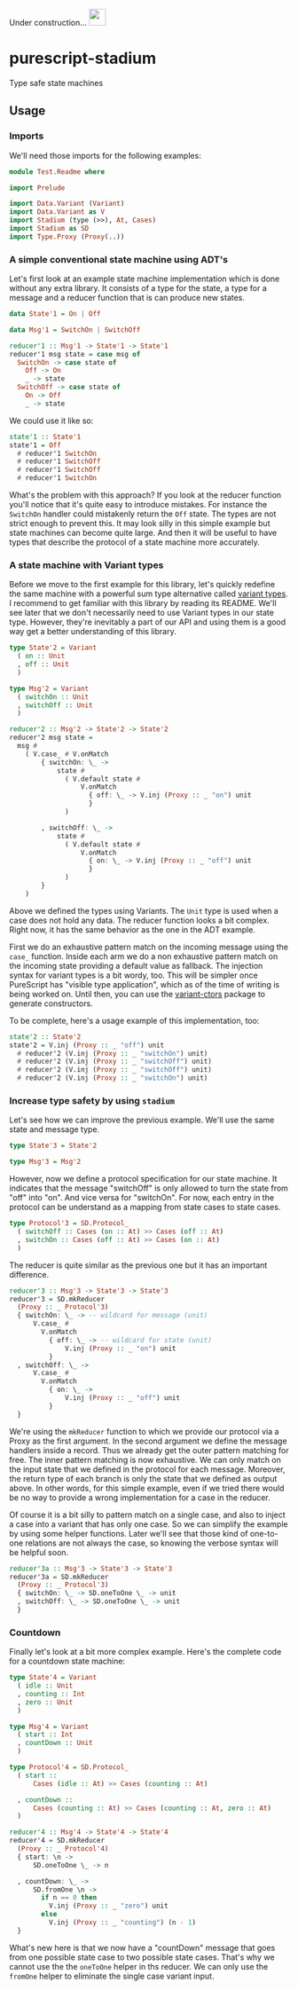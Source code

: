 Under construction... <img
src="https://media.tenor.com/MRCIli40TYoAAAAi/under-construction90s-90s.gif" width="30">

# purescript-stadium
Type safe state machines 

## Usage
### Imports
We'll need those imports for the following examples: 
```hs
module Test.Readme where

import Prelude

import Data.Variant (Variant)
import Data.Variant as V
import Stadium (type (>>), At, Cases)
import Stadium as SD
import Type.Proxy (Proxy(..))
```
### A simple conventional state machine using ADT's
Let's first look at an example state machine implementation which is done
without any extra library.
It consists of a type for the state, a type for a message and a reducer
function that is can produce new states.
```hs
data State'1 = On | Off

data Msg'1 = SwitchOn | SwitchOff

reducer'1 :: Msg'1 -> State'1 -> State'1
reducer'1 msg state = case msg of
  SwitchOn -> case state of
    Off -> On
    _ -> state
  SwitchOff -> case state of
    On -> Off
    _ -> state
```
We could use it like so:
```hs
state'1 :: State'1
state'1 = Off
  # reducer'1 SwitchOn
  # reducer'1 SwitchOff
  # reducer'1 SwitchOff
  # reducer'1 SwitchOn
```
What's the problem with this approach? If you look at the reducer function
you'll notice that it's quite easy to introduce mistakes. For instance the
`SwitchOn` handler could mistakenly return the `Off` state. The types are not
strict enough to prevent this. It may look silly in this simple example but
state machines can become quite large. And then it will be useful to
have types that describe the protocol of a state machine more accurately. 

### A state machine with Variant types
Before we move to the first example for this library, let's quickly redefine the same machine
with a powerful sum type alternative called [variant
types](https://github.com/natefaubion/purescript-variant). I recommend to get
familiar with this library by reading its README. We'll see later that we
don't necessarily need to use Variant types in our state type. However,
they're inevitably a part of our API and using them is a good way get a
better understanding of this library.
```hs
type State'2 = Variant
  ( on :: Unit
  , off :: Unit
  )

type Msg'2 = Variant
  ( switchOn :: Unit
  , switchOff :: Unit
  )

reducer'2 :: Msg'2 -> State'2 -> State'2
reducer'2 msg state =
  msg #
    ( V.case_ # V.onMatch
        { switchOn: \_ ->
            state #
              ( V.default state #
                  V.onMatch
                    { off: \_ -> V.inj (Proxy :: _ "on") unit
                    }
              )

        , switchOff: \_ ->
            state #
              ( V.default state #
                  V.onMatch
                    { on: \_ -> V.inj (Proxy :: _ "off") unit
                    }
              )
        }
    )
```
Above we defined the types using Variants. The `Unit` type is used when a
case does not hold any data. The reducer function looks a bit complex. Right
now, it has the same behavior as the one in the ADT example.

First we do an exhaustive pattern match on the incoming message using the
`case_` function. Inside each arm we do a non exhaustive pattern match on
the incoming state providing a default value as fallback. The
injection syntax for variant types is a bit wordy, too. This will be simpler once
PureScript has "visible type application", which as of the time of writing is
being worked on. Until then, you can use the
[variant-ctors](https://github.com/thought2/purescript-variant-ctors) package
to generate constructors.

To be complete, here's a usage example of this implementation, too:
```hs
state'2 :: State'2
state'2 = V.inj (Proxy :: _ "off") unit
  # reducer'2 (V.inj (Proxy :: _ "switchOn") unit)
  # reducer'2 (V.inj (Proxy :: _ "switchOff") unit)
  # reducer'2 (V.inj (Proxy :: _ "switchOff") unit)
  # reducer'2 (V.inj (Proxy :: _ "switchOn") unit)
```
### Increase type safety by using `stadium` 
Let's see how we can improve the previous example. We'll use the same state
and message type.
```hs
type State'3 = State'2

type Msg'3 = Msg'2
```
However, now we define a protocol specification for our state machine. It
indicates that the message "switchOff" is only allowed to turn the state from
"off" into "on". And vice versa for "switchOn". For now, each entry in the
protocol can be understand as a mapping from state cases to state cases.
```hs
type Protocol'3 = SD.Protocol_
  ( switchOff :: Cases (on :: At) >> Cases (off :: At)
  , switchOn :: Cases (off :: At) >> Cases (on :: At)
  )
```
The reducer is quite similar as the previous one but it has an important difference.
```hs
reducer'3 :: Msg'3 -> State'3 -> State'3
reducer'3 = SD.mkReducer
  (Proxy :: _ Protocol'3)
  { switchOn: \_ -> -- wildcard for message (unit)
      V.case_ #
        V.onMatch
          { off: \_ -> -- wildcard for state (unit)
              V.inj (Proxy :: _ "on") unit
          }
  , switchOff: \_ ->
      V.case_ #
        V.onMatch
          { on: \_ ->
              V.inj (Proxy :: _ "off") unit
          }
  }
```
We're using the `mkReducer` function to which we provide our protocol via a
Proxy as the first argument. In the second argument we define the message
handlers inside a record. Thus we already get the outer pattern matching for
free. The inner pattern matching is now exhaustive. We can only match on the
input state that we defined in the protocol for each message. Moreover, the
return type of each branch is only the state that we defined as output above.
In other words, for this simple example, even if we tried there would be no
way to provide a wrong implementation for a case in the reducer.

Of course it is a bit silly to pattern match on a single case, and also to
inject a case into a variant that has only one case. So we can simplify the
example by using some helper functions. Later we'll see that those kind of
one-to-one relations are not always the case, so knowing the verbose syntax
will be helpful soon.
```hs
reducer'3a :: Msg'3 -> State'3 -> State'3
reducer'3a = SD.mkReducer
  (Proxy :: _ Protocol'3)
  { switchOn: \_ -> SD.oneToOne \_ -> unit
  , switchOff: \_ -> SD.oneToOne \_ -> unit
  }
```
### Countdown
Finally let's look at a bit more complex example. Here's the complete code
for a countdown state machine:
```hs
type State'4 = Variant
  ( idle :: Unit
  , counting :: Int
  , zero :: Unit
  )

type Msg'4 = Variant
  ( start :: Int
  , countDown :: Unit
  )

type Protocol'4 = SD.Protocol_
  ( start ::
      Cases (idle :: At) >> Cases (counting :: At)

  , countDown ::
      Cases (counting :: At) >> Cases (counting :: At, zero :: At)
  )

reducer'4 :: Msg'4 -> State'4 -> State'4
reducer'4 = SD.mkReducer
  (Proxy :: _ Protocol'4)
  { start: \n ->
      SD.oneToOne \_ -> n

  , countDown: \_ ->
      SD.fromOne \n ->
        if n == 0 then
          V.inj (Proxy :: _ "zero") unit
        else
          V.inj (Proxy :: _ "counting") (n - 1)
  }
```
What's new here is that we now have a "countDown" message that goes from one possible state case
to two possible state cases. That's why we cannot use the the `oneToOne`
helper in ths reducer. We can only use the `fromOne` helper to eliminate the
single case variant input.